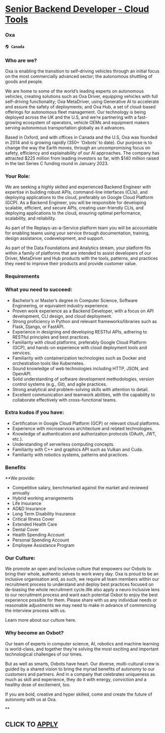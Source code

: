 # [Senior Backend Developer - Cloud Tools](https://www.remotewlb.com/apply/senior-backend-developer-cloud-tools)  
### Oxa  
#### `🌎 Canada`  

### Who are we?

Oxa is enabling the transition to self-driving vehicles through an initial focus on the most commercially advanced sector; the autonomous shuttling of goods and people.

We are home to some of the world’s leading experts on autonomous vehicles, creating solutions such as Oxa Driver, equipping vehicles with full self-driving functionality; Oxa MetaDriver, using Generative AI to accelerate and assure the safety of deployments; and Oxa Hub, a set of cloud-based offerings for autonomous fleet management. Our technology is being deployed across the UK and the U.S, and we’re partnering with a fast-growing ecosystem of operators, vehicle OEMs and equipment makers serving autonomous transportation globally as it advances.

Based in Oxford, and with offices in Canada and the U.S, Oxa was founded in 2014 and is growing rapidly (350+ ‘Oxbots’ to date). Our purpose is to change the way the Earth moves, through an uncompromising focus on safety, efficiency and explainability of our AI approaches. The company has attracted $225 million from leading investors so far, with $140 million raised in the last Series C funding round in January 2023.

### Your Role:

We are seeking a highly skilled and experienced Backend Engineer with expertise in building robust APIs, command-line interfaces (CLIs), and deploying applications to the cloud, preferably on Google Cloud Platform (GCP). As a Backend Engineer, you will be responsible for developing scalable, efficient, and secure APIs, creating user-friendly CLIs, and deploying applications to the cloud, ensuring optimal performance, scalability, and reliability.

As part of the Replays-as-a-Service platform team you will be accountable for enabling teams using your service through documentation, training, design assistance, codevelopment, and support.

As part of the Data Foundations and Analytics stream, your platform fits within a family of platforms that are intended to assist developers of our Driver, MetaDriver and Hub products with the tools, patterns, and practices they need to improve their products and provide customer value.

### Requirements

### What you need to succeed:

  * Bachelor’s or Master’s degree in Computer Science, Software Engineering, or equivalent industry experience.
  * Proven work experience as a Backend Developer, with a focus on API development, CLI design, and cloud deployment.
  * Strong proficiency in Python and relevant frameworks/libraries such as Flask, Django, or FastAPI.
  * Experience in designing and developing RESTful APIs, adhering to RESTful principles and best practices.
  * Familiarity with cloud platforms, preferably Google Cloud Platform (GCP), and hands-on experience with cloud deployment tools and services.
  * Familiarity with containerization technologies such as Docker and orchestration tools like Kubernetes.
  * Sound knowledge of web technologies including HTTP, JSON, and OpenAPI.
  * Solid understanding of software development methodologies, version control systems (e.g., Git), and agile practices.
  * Strong analytical and problem-solving skills with attention to detail.
  * Excellent communication and teamwork abilities, with the capability to collaborate effectively with cross-functional teams.

### Extra kudos if you have:

  * Certification in Google Cloud Platform (GCP) or relevant cloud platforms.
  * Experience with microservices architecture and related technologies.
  * Knowledge of authentication and authorization protocols (OAuth, JWT, etc.).
  * Understanding of serverless computing concepts.
  * Familiarity with C++ and graphics API such as Vulkan and Cuda.
  * Familiarity with robotics systems, patterns and practices.

### Benefits

 **We provide:

  * Competitive salary, benchmarked against the market and reviewed annually
  * Hybrid working arrangements
  * Life Insurance
  * AD&D Insurance
  * Long Term Disability Insurance
  * Critical Illness Cover
  * Extended Health Care
  * Dental Cover
  * Health Spending Account
  * Personal Spending Account
  * Employee Assistance Program

### Our Culture:

We promote an open and inclusive culture that empowers our Oxbots to bring their whole, authentic selves to work every day. Oxa is proud to be an inclusive organisation and, as such, we require all team members within our recruitment process to understand and deploy best practices focused on de-biasing the whole recruitment cycle.We also apply a neuro inclusive lens to our recruitment process and want each potential Oxbot to enjoy the best experience possible for them. Please share with us any individual needs or reasonable adjustments we may need to make in advance of commencing the interview process with us.

Learn more about our culture here.

### Why become an Oxbot?

Our team of experts in computer science, AI, robotics and machine learning is world-class, and together they’re solving the most exciting and important technological challenges of our times.

But as well as smarts, Oxbots have heart. Our diverse, multi-cultural crew is guided by a shared vision to bring the myriad benefits of autonomy to our customers and partners. And in a company that celebrates uniqueness as much as skill and experience, they do it with energy, conviction and a healthy dose of excitement, too.

If you are bold, creative and hyper skilled, come and create the future of autonomy with us at Oxa.  

**

  
## CLICK TO [APPLY](https://www.remotewlb.com/apply/senior-backend-developer-cloud-tools)

